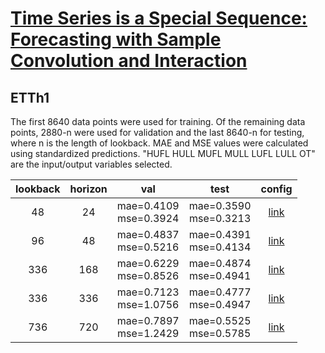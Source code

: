 # [Time Series is a Special Sequence: Forecasting with Sample Convolution and Interaction](https://arxiv.org/abs/2106.09305)

## ETTh1

The first 8640 data points were used for training. Of the remaining data points, 2880-n were used for validation and the last 8640-n for testing, where n is the length of lookback. MAE and MSE values were calculated using standardized predictions. "HUFL HULL MUFL MULL LUFL LULL OT" are the input/output variables selected.

| lookback | horizon | val | test | config |
| :-----: | :-----: | :-----: | :-----: | :-----: |
| 48 | 24 | mae=0.4109 <br> mse=0.3924 | mae=0.3590 <br> mse=0.3213 | [link](scinet_etth1_l48_h24.yml) |
| 96 | 48 | mae=0.4837 <br> mse=0.5216 | mae=0.4391 <br> mse=0.4134 | [link](scinet_etth1_l96_h48.yml) |
| 336 | 168 | mae=0.6229 <br> mse=0.8526 | mae=0.4874 <br> mse=0.4941 | [link](scinet_etth1_l336_h168.yml) |
| 336 | 336 | mae=0.7123 <br> mse=1.0756 | mae=0.4777 <br> mse=0.4947 | [link](scinet_etth1_l336_h336.yml) |
| 736 | 720 | mae=0.7897 <br> mse=1.2429 | mae=0.5525 <br> mse=0.5785 | [link](scinet_etth1_l736_h720.yml) |
